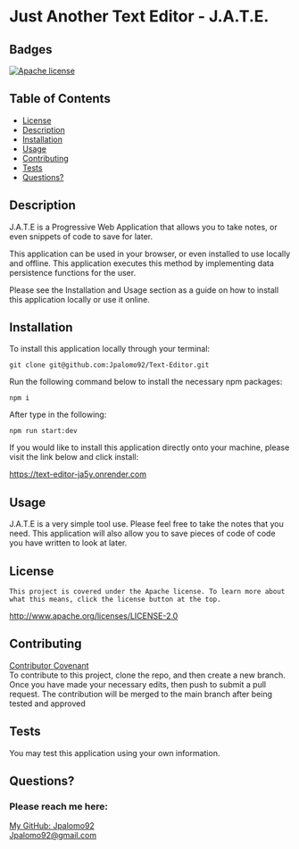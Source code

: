 # Just Another Text Editor - J.A.T.E.
## Badges
  [![Apache license](https://img.shields.io/badge/License-Apache-brightgreen.svg)](http://www.apache.org/licenses/LICENSE-2.0)

  ## Table of Contents
  * [License](#license)
  * [Description](#description)
  * [Installation](#installation)
  * [Usage](#usage)
  * [Contributing](#contributing)
  * [Tests](#tests)
  * [Questions?](#questions)

  ## Description
  J.A.T.E is a Progressive Web Application that allows you to take notes, or even snippets of code to save for later.
  
  This application can be used in your browser, or even installed to use locally and offline. This application executes this method by implementing data persistence functions for the user. 
  
  Please see the Installation and Usage section as a guide on how to install this application locally or use it online.

  ## Installation
  To install this application locally through your terminal:

  ```
  git clone git@github.com:Jpalomo92/Text-Editor.git
  ```

  Run the following command below to install the necessary npm packages:

  ```
  npm i
  ```

  After type in the following:

  ```
  npm run start:dev
  ```

  If you would like to install this application directly onto your machine, please visit the link below and click install:

  https://text-editor-ja5y.onrender.com



## Usage
  J.A.T.E is a very simple tool use. Please feel free to take the notes that you need. This application will also allow you to save pieces of code of code you have written to look at later.
 

  ## License
  
    This project is covered under the Apache license. To learn more about what this means, click the license button at the top.
  http://www.apache.org/licenses/LICENSE-2.0

  ## Contributing
  [Contributor Covenant](https://www.contributor-covenant.org/)  
  To contribute to this project, clone the repo, and then create a new branch. Once you have made your necessary edits, then push to submit a pull request. The contribution will be merged to the main branch after being tested and approved

  ## Tests
  You may test this application using your own information. 

  ## Questions?
  ### Please reach me here: 
  [My GitHub: Jpalomo92](https://github.com/Jpalomo92)  
  Jpalomo92@gmail.com
